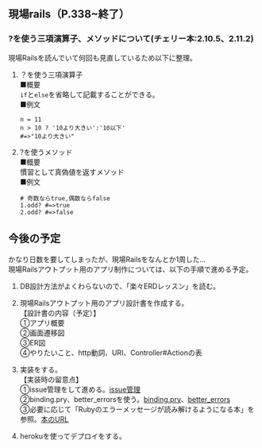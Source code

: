 ## 現場rails（P.338~終了）  
### ?を使う三項演算子、メソッドについて(チェリー本:2.10.5、2.11.2)  
現場Railsを読んでいて何回も見直しているため以下に整理。  
1. ？を使う三項演算子  
■概要  
`if`と`else`を省略して記載することができる。  
■例文  
    ```
    n = 11
    n > 10 ? '10より大きい':'10以下'
    #=>"10より大きい"
    ```

2. ?を使うメソッド  
■概要  
慣習として真偽値を返すメソッド  
■例文  
    ```
    # 奇数ならtrue,偶数ならfalse
    1.odd? #=>true
    2.odd? #=>false
    ```


## 今後の予定  
かなり日数を要してしまったが、現場Railsをなんとか1周した...  
現場Railsアウトプット用のアプリ制作については、以下の手順で進める予定。  
1. DB設計方法がよくわらないので、「楽々ERDレッスン」を読む。  

2. 現場Railsアウトプット用のアプリ設計書を作成する。  
【設計書の内容（予定）】  
①アプリ概要  
②画面遷移図  
③ER図  
④やりたいこと、http動詞、URI、Controller#Actionの表  

3. 実装をする。  
【実装時の留意点】  
①issue管理をして進める。[issue管理](https://qiita.com/fukubaka0825/items/c7710b4e87d478c8ba3b)  
②binding.pry、better_errorsを使う。[binding.pry](https://qiita.com/STHEXA/items/1de2411cb3987066c9b9)、[better_errors](https://qiita.com/ryokky59/items/284892be879996e4f77c)  
③必要に応じて「Rubyのエラーメッセージが読み解けるようになる本」を参照。[本のURL](https://booth.pm/ja/items/1885652)  

4. herokuを使ってデプロイをする。